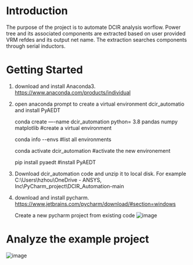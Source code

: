 # Introduction 
The purpose of the project is to automate DCIR analysis worflow. Power tree and its associated components are extracted based on user provided VRM refdes and its output net name. The extraction searches components through serial inductors.

# Getting Started
1. download and install Anaconda3. https://www.anaconda.com/products/individual
2. open anaconda prompt to create a virtual environment dcir_automatio and install PyAEDT

    conda create —-name dcir_automation python= 3.8 pandas numpy matplotlib    #create a virtual environment
    
    conda info --envs                                         #list all environments
    
    conda activate dcir_automation                            #activate the new environement
   
    pip install pyaedt                                        #install PyAEDT
3. Download dcir_automation code and unzip it to local disk. For example C:\Users\hzhou\OneDrive - ANSYS, Inc\PyCharm_project\DCIR_Automation-main
4. download and install pycharm. https://www.jetbrains.com/pycharm/download/#section=windows
    
    Create a new pycharm project from existing code
    ![image](https://user-images.githubusercontent.com/27995305/131300279-5222f5a2-1804-49e5-9121-5fe345ab2b8b.png)


# Analyze the example project
![image](https://user-images.githubusercontent.com/27995305/131300123-67fbee98-0ac5-47c5-b77f-f535a4e687f2.png)


